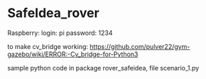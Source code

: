 # SafeIdea_rover

Raspberry:
login: pi
password: 1234


to make cv_bridge working:
https://github.com/pulver22/gym-gazebo/wiki/ERROR:-Cv_bridge-for-Python3

sample python code in package rover_safeidea, file scenario_1.py
